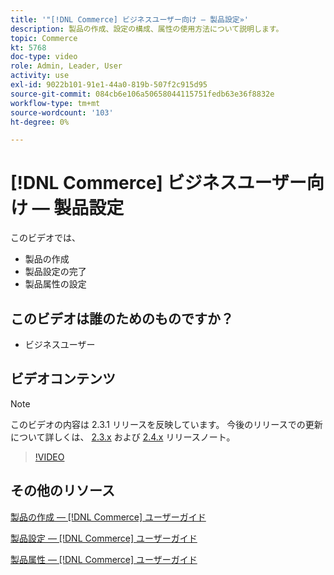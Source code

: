 ```yaml
---
title: '"[!DNL Commerce] ビジネスユーザー向け — 製品設定»'
description: 製品の作成、設定の構成、属性の使用方法について説明します。
topic: Commerce
kt: 5768
doc-type: video
role: Admin, Leader, User
activity: use
exl-id: 9022b101-91e1-44a0-819b-507f2c915d95
source-git-commit: 084cb6e106a50658044115751fedb63e36f8832e
workflow-type: tm+mt
source-wordcount: '103'
ht-degree: 0%

---
```


# [!DNL Commerce] ビジネスユーザー向け — 製品設定

このビデオでは、

- 製品の作成
- 製品設定の完了
- 製品属性の設定

## このビデオは誰のためのものですか？

- ビジネスユーザー

## ビデオコンテンツ

>[!NOTE]
>
>このビデオの内容は 2.3.1 リリースを反映しています。 今後のリリースでの更新について詳しくは、 [ 2.3.x](https://devdocs.magento.com/guides/v2.3/release-notes/bk-release-notes.html) および [2.4.x](https://devdocs.magento.com/guides/v2.4/release-notes/bk-release-notes.html) リリースノート。

>[!VIDEO](https://video.tv.adobe.com/v/35953?quality=12&learn=on)

## その他のリソース

[製品の作成 — [!DNL Commerce] ユーザーガイド](https://docs.magento.com/user-guide/catalog/product-create.html)

[製品設定 — [!DNL Commerce] ユーザーガイド](https://docs.magento.com/user-guide/catalog/settings.html)

[製品属性 — [!DNL Commerce] ユーザーガイド](https://docs.magento.com/user-guide/catalog/product-attributes.html)
